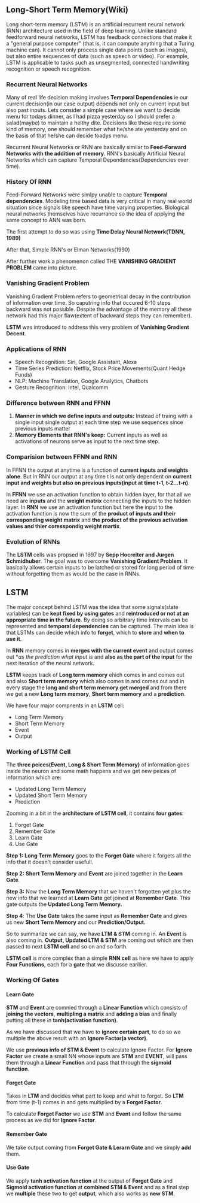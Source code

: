 ## Long-Short Term Memory(Wiki)

Long short-term memory (LSTM) is an artificial recurrent neural network (RNN) architecture used in the field of deep learning. Unlike standard feedforward neural networks, LSTM has feedback connections that make it a "general purpose computer" (that is, it can compute anything that a Turing machine can). It cannot only process single data points (such as images), but also entire sequences of data (such as speech or video). For example, LSTM is applicable to tasks such as unsegmented, connected handwriting recognition or speech recognition.

### Recurrent Neural Networks
Many of real life decision making involves **Temporal Dependencies** ie our current decision(in our case output) depends not only on current input but also past inputs. Lets consider a simple case where we want to decide menu for todays dinner, as I had pizza yesterday so I should prefer a salad(maybe) to maintain a helthy dite. Decisions like these require some kind of memory, one should remember what he/she ate yesterday and on the basis of that he/she can decide toadys menu.

Recurrent Neural Networks or RNN are basically similar to **Feed-Forward Networks with the addition of memory**. 
RNN's basically Artificial Neural Networks which can capture Temporal Dependencies(Dependencies over time).

### History Of RNN
Feed-Forward Networks were simlpy unable to capture **Temporal dependencies**. Modeling time based data is very critical in many real world situation since signals like speech have time varying properties. Biological neural networks themselves have recurrance so the idea of applying the same concept to ANN was born. 

The first attempt to do so was using **Time Delay Neural Network(TDNN, 1989)**

After that, Simple RNN's or Elman Networks(1990) 

After further work a phenomenon called THE **VANISHING GRADIENT PROBLEM** came into picture.

### Vanishing Gradient Problem
Vanishing Gradient Problem refers to geometrical decay in the contribution of information over time. So caputring info that occured 6-10 steps backward was not possible. Despite the advantage of the memory all these network had this major flaw(extent of backward steps they can remember).

**LSTM** was introduced to address this very problem of **Vanishing Gradient Decent**.

### Applications of RNN
* Speech Recognition: Siri, Google Assistant, Alexa
* Time Series Prediction: Netflix, Stock Price Movements(Quant Hedge Funds)
* NLP: Machine Translation, Google Analytics, Chatbots
* Gesture Recognition: Intel, Qualcomm

### Difference between RNN and FFNN
1. **Manner in which we define inputs and outputs:** Instead of traing with a single input single output at each time step we use sequences since previous inputs matter
2. **Memory Elements that RNN's keep:** Current inputs as well as activations of neurons serve as input to the next time step.
  
### Comparision between FFNN and RNN
In FFNN the output at anytime is a function of **current inputs and weights alone**. But in RNN our output at any time t is not only dependent on **current input and weights but also on previous inputs(input at time t-1, t-2...t-n)**.

In **FFNN** we use an activation function to obtain hidden layer, for that all we need are **inputs** and the **weight matrix** connecting the inputs to the hidden layer. In **RNN** we use an activation function but here the input to the activation function is now the sum of the **product of inputs and their corresponding weight matrix** and **the product of the previous activation values and thier coresspondig weight martix**.

### Evolution of RNNs
The **LSTM** cells was propsed in 1997 by **Sepp Hocreiter and Jurgen Schmidhuber**. The goal was to overcome **Vanishing Gradient Problem**.
It basically allows certain inputs to be latched or stored for long period of time without forgetting them as would be the case in RNNs. 

## LSTM
The major concept behind LSTM was the idea that some signals(state variables) can be **kept fixed by using gates** and **reintroduced or not at an appropriate time in the future**. By doing so arbitrary time intervals can be represented and **temporal dependencies** can be captured. The main idea is that LSTMs can decide which info to **forget**, which to **store** and **when to use it**.

In **RNN** memory comes in **merges with the current event** and output comes out **as the prediction what input is* and **also as the part of the input** for the next iteration of the neural network.

**LSTM** keeps track of **Long term memory** ehich comes in and comes out and also **Short term memory** which also comes in and comes out and in every stage the **long and short term memory get merged** and from there we get a new **Long term memory**, **Short term memory** and a **prediction**.

We have four major compnents in an **LSTM** cell:
* Long Term Memory
* Short Term Memory
* Event 
* Output

### Working of LSTM Cell
The **three peices(Event, Long & Short Term Memory)** of information goes inside the neuron and some math happens and we get new peices of information which are:
* Updated Long Term Memory
* Updated Short Term Memory
* Prediction

Zooming in a bit in the **architecture of LSTM cell**, it contains **four gates**:
1. Forget Gate
2. Remember Gate
3. Learn Gate
4. Use Gate

**Step 1:** **Long Term Memory** goes to the **Forget Gate** where it forgets all the info that it doesn't consider usefull.

**Step 2:** **Short Term Memory** and **Event** are joined together in the **Learn Gate**.

**Step 3:** Now the **Long Term Memory** that we haven't forgotten yet plus the new info that we learned at **Learn Gate** get joined at **Remember Gate**. This gate outputs the **Updated Long Term Memory.**

**Step 4**: The **Use Gate** takes the same input as **Remember Gate** and gives us new **Short Term Memory** and our    **Prediction/Output.**

So to summarize we can say, we have **LTM & STM** coming in. An **Event** is also coming in. **Output, Updated LTM & STM** are coming out which are then passed to next **LSTM cell** and so on and so forth.  

**LSTM cell** is more complex than a simple **RNN cell** as here we have to apply **Four Functions**, each for a **gate** that we discusse earilier.

### Working Of Gates
#### Learn Gate
**STM** and **Event** are comnied through a **Linear Function** which consists of **joining the vectors**, **multipling a matrix** and **adding a bias** and finally putting all these in **tanh(activation function)**. 

As we have discussed that we have to **ignore certain part**, to do so we multiple the above result with an **Ignore Factor(a vector)**. 

We use **previous info of STM & Event** to calculate Ignore Factor. For **Ignore Factor** we create a small NN whose inputs are **STM** and **EVENT**, will pass them through a **Linear Function** and pass that through the **sigmoid function**.

#### Forget Gate
Takes in **LTM** and decides what part to keep and what to forget. So **LTM** from time (t-1) comes in and gets multiplied by a **Forget Factor**.

To calculate **Forget Factor** we use **STM** and **Event** and follow the same process as we did for **Ignore Factor**.

#### Remember Gate
We take output coming from **Forget Gate & Lerarn Gate** and we simply **add** them.

#### Use Gate
We apply **tanh activation function** at the output of **Forget Gate** and **Sigmoid activation function** at **combined STM & Event** and as a final step we **multiple** these two to get **output**, which also works as **new STM**.   
